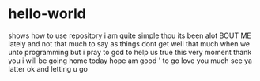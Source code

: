 # hello-world
shows how to use repository 
i am quite simple thou its been alot BOUT ME lately and not that 
much to say as things dont get well that much when we unto programming but i pray to god to help us true this very moment 
thank you 
i will be going home today hope am good '
to go love you much  see ya latter ok 
and letting u go 
